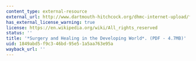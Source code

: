 ```yaml
---
content_type: external-resource
external_url: http://www.dartmouth-hitchcock.org/dhmc-internet-upload/file_collection/geelhoed_surgery.pdf
has_external_license_warning: true
license: https://en.wikipedia.org/wiki/All_rights_reserved
status: ''
title: '*Surgery and Healing in the Developing World*. (PDF - 4.7MB)'
uid: 1849abd5-f9c3-46bd-95e5-1a5aa763e95a
wayback_url: ''
---
```

